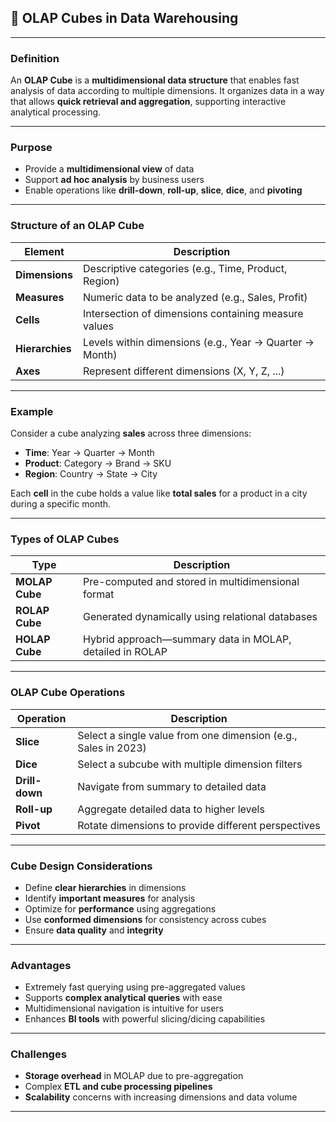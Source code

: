 ## 📘 OLAP Cubes in Data Warehousing

---

### **Definition**

An **OLAP Cube** is a **multidimensional data structure** that enables fast analysis of data according to multiple dimensions. It organizes data in a way that allows **quick retrieval and aggregation**, supporting interactive analytical processing.

---

### **Purpose**

- Provide a **multidimensional view** of data  
- Support **ad hoc analysis** by business users  
- Enable operations like **drill-down**, **roll-up**, **slice**, **dice**, and **pivoting**

---

### **Structure of an OLAP Cube**

| Element            | Description |
|--------------------|-------------|
| **Dimensions**      | Descriptive categories (e.g., Time, Product, Region) |
| **Measures**        | Numeric data to be analyzed (e.g., Sales, Profit) |
| **Cells**           | Intersection of dimensions containing measure values |
| **Hierarchies**     | Levels within dimensions (e.g., Year → Quarter → Month) |
| **Axes**            | Represent different dimensions (X, Y, Z, ...) |

---

### **Example**

Consider a cube analyzing **sales** across three dimensions:

- **Time**: Year → Quarter → Month  
- **Product**: Category → Brand → SKU  
- **Region**: Country → State → City

Each **cell** in the cube holds a value like **total sales** for a product in a city during a specific month.

---

### **Types of OLAP Cubes**

| Type                | Description |
|---------------------|-------------|
| **MOLAP Cube**       | Pre-computed and stored in multidimensional format |
| **ROLAP Cube**       | Generated dynamically using relational databases |
| **HOLAP Cube**       | Hybrid approach—summary data in MOLAP, detailed in ROLAP |

---

### **OLAP Cube Operations**

| Operation     | Description |
|---------------|-------------|
| **Slice**      | Select a single value from one dimension (e.g., Sales in 2023) |
| **Dice**       | Select a subcube with multiple dimension filters |
| **Drill-down** | Navigate from summary to detailed data |
| **Roll-up**    | Aggregate detailed data to higher levels |
| **Pivot**      | Rotate dimensions to provide different perspectives |

---

### **Cube Design Considerations**

- Define **clear hierarchies** in dimensions  
- Identify **important measures** for analysis  
- Optimize for **performance** using aggregations  
- Use **conformed dimensions** for consistency across cubes  
- Ensure **data quality** and **integrity**

---

### **Advantages**

- Extremely fast querying using pre-aggregated values  
- Supports **complex analytical queries** with ease  
- Multidimensional navigation is intuitive for users  
- Enhances **BI tools** with powerful slicing/dicing capabilities

---

### **Challenges**

- **Storage overhead** in MOLAP due to pre-aggregation  
- Complex **ETL and cube processing pipelines**  
- **Scalability** concerns with increasing dimensions and data volume

---
